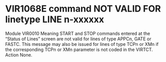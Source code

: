 # VIR1068E command NOT VALID FOR linetype LINE n-xxxxxx
Module
    VIR0010
Meaning
    START and STOP commands entered at the “Status of Lines” screen are not valid for lines of type APPCn, GATE or FASTC. This message may also be issued for lines of type TCPn or XMn if the corresponding TCPn or XMn parameter is not coded in the VIRTCT.
Action
    None.
